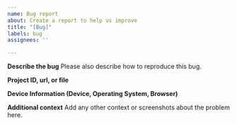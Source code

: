 ```yaml
---
name: Bug report
about: Create a report to help us improve
title: "[Bug]"
labels: bug
assignees: ''

---
```


**Describe the bug**
Please also describe how to reproduce this bug.

**Project ID, url, or file**


**Device Information (Device, Operating System, Browser)**


**Additional context**
Add any other context or screenshots about the problem here.
